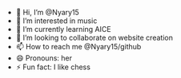 - 👋 Hi, I’m @Nyary15
- 👀 I’m interested in music 
- 🌱 I’m currently learning AICE
- 💞️ I’m looking to collaborate on website creation
- 📫 How to reach me @Nyary15/github
- 😄 Pronouns: her
- ⚡ Fun fact: I like chess

<!---
Nyary15/Nyary15 is a ✨ special ✨ repository because its `README.md` (this file) appears on your GitHub profile.
You can click the Preview link to take a look at your changes.
--->

